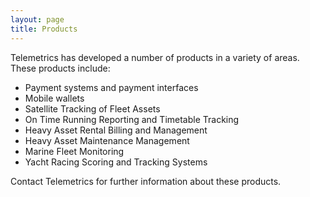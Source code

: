 ```yaml
---
layout: page
title: Products
---
```


Telemetrics has developed a number of products in a variety of areas. These products include:

* Payment systems and payment interfaces
* Mobile wallets
* Satellite Tracking of Fleet Assets
* On Time Running Reporting and Timetable Tracking
* Heavy Asset Rental Billing and Management
* Heavy Asset Maintenance Management
* Marine Fleet Monitoring
* Yacht Racing Scoring and Tracking Systems

Contact Telemetrics for further information about these products.

